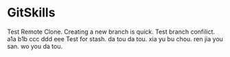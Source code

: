 GitSkills
=========

Test Remote Clone.
Creating a new branch is quick.
Test branch confilict.
a1a
b1b
ccc
ddd
eee
Test for stash.
da tou da tou.
xia yu bu chou.
ren jia you san.
wo you da tou.
